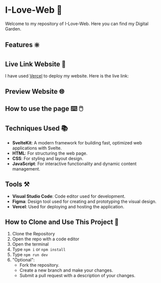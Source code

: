 # I-Love-Web 🪪
Welcome to my repository of I-Love-Web. Here you can find my Digital Garden. 

## Features ❇️

## Live Link Website 🔗
I have used [Vercel](https://vercel.com/) to deploy my website. Here is the live link: 

## Preview Website 🌐


## How to use the page ⌨️ 🖱️

## Techniques Used 📚

- **SvelteKit**: A modern framework for building fast, optimized web applications with Svelte.
- **HTML**: For structuring the web page.
- **CSS**: For styling and layout design.
- **JavaScript**: For interactive functionality and dynamic content management.

## Tools ⚒️
- **Visual Studio Code**: Code editor used for development.
- **Figma**: Design tool used for creating and prototyping the visual design.
- **Vercel**: Used for deploying and hosting the application.

## How to Clone and Use This Project 👯
1. Clone the Repository
2. Open the repo with a code editor
3. Open the terminal
4. Type ```npm i``` or ```npm install```
5. Type ```npm run dev```
6. "Optional":
   - Fork the repository.
   - Create a new branch and make your changes.
   - Submit a pull request with a description of your changes.

